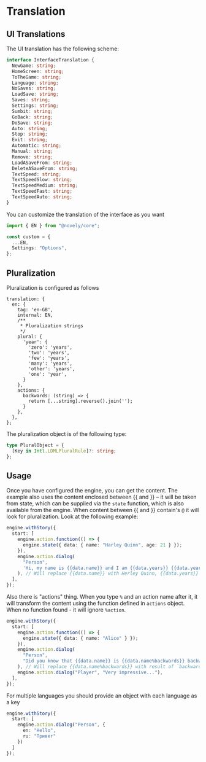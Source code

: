 # Translation

## UI Translations

The UI translation has the following scheme:

```ts
interface InterfaceTranslation {
  NewGame: string;
  HomeScreen: string;
  ToTheGame: string;
  Language: string;
  NoSaves: string;
  LoadSave: string;
  Saves: string;
  Settings: string;
  Sumbit: string;
  GoBack: string;
  DoSave: string;
  Auto: string;
  Stop: string;
  Exit: string;
  Automatic: string;
  Manual: string;
  Remove: string;
  LoadASaveFrom: string;
  DeleteASaveFrom: string;
  TextSpeed: string;
  TextSpeedSlow: string;
  TextSpeedMedium: string;
  TextSpeedFast: string;
  TextSpeedAuto: string;
}
```

You can customize the translation of the interface as you want

```ts
import { EN } from "@novely/core";

const custom = {
  ...EN,
  Settings: "Options",
};
```

## Pluralization

Pluralization is configured as follows

```ts{8-17}
translation: {
  en: {
    tag: 'en-GB',
    internal: EN,
    /**
     * Pluralization strings
     */
    plural: {
      'year': {
        'zero': 'years',
        'two': 'years',
        'few': 'years',
        'many': 'years',
        'other': 'years',
        'one': 'year',
      }
    },
    actions: {
      backwards: (string) => {
        return [...string].reverse().join('');
      }
    },
  },
};
```

The pluralization object is of the following type:

```ts
type PluralObject = {
  [Key in Intl.LDMLPluralRule]?: string;
};
```

## Usage

Once you have configured the engine, you can get the content. The example also uses the content enclosed between {{ and }} – it will be taken from state, which can be supplied via the `state` function, which is also available from the engine. When content between {{ and }} contain's `@` it will look for pluralization. Look at the following example:

```ts
engine.withStory({
  start: [
    engine.action.function(() => {
      engine.state({ data: { name: "Harley Quinn", age: 21 } });
    }),
    engine.action.dialog(
      "Person",
      'Hi, my name is {{data.name}} and I am {{data.years}} {{data.years@year}} old'
    ), // Will replace {{data.name}} with Herley Quinn, {{data.years}} with 21, and {{data.years@year}} with `years`
  ],
});
```

Also there is "actions" thing. When you type `%` and an action name after it, it will transform the content using the function defined in `actions` object. When no function found - it will ignore `%action`.

```ts
engine.withStory({
  start: [
    engine.action.function(() => {
      engine.state({ data: { name: "Alice" } });
    }),
    engine.action.dialog(
      "Person",
      "Did you know that {{data.name}} is {{data.name%backwards}} backwards?"
    ), // Will replace {{data.name%backwards}} with result of `backwards` function with `Alice` as an argument
    engine.action.dialog("Player", "Very impressive..."),
  ],
});
```

For multiple languages you should provide an object with each language as a key

```ts
engine.withStory({
  start: [
    engine.action.dialog("Person", {
      en: "Hello",
      ru: "Привет"
    })
  ]
});
```
